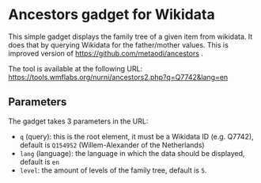 Ancestors gadget for Wikidata
=============================

This simple gadget displays the family tree of a given item from wikidata. It does that by querying Wikidata for the father/mother values. This is improved version of https://github.com/metaodi/ancestors .

The tool is available at the following URL: https://tools.wmflabs.org/nurni/ancestors2.php?q=Q7742&lang=en

## Parameters

The gadget takes 3 parameters in the URL:

* `q` (query): this is the root element, it must be a Wikidata ID (e.g. Q7742), default is `Q154952` (Willem-Alexander of the Netherlands)
* `lang` (language): the language in which the data should be displayed, default is `en`
* `level`: the amount of levels of the family tree, default is `5`.

